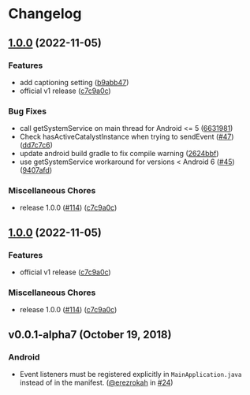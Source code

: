 # Changelog

## [1.0.0](https://github.com/rmrs/react-native-settings/compare/v1.0.0...v1.0.0) (2022-11-05)


### Features

* add captioning setting ([b9abb47](https://github.com/rmrs/react-native-settings/commit/b9abb47f39ae730bec08672c7e51652207532a8a))
* official v1 release ([c7c9a0c](https://github.com/rmrs/react-native-settings/commit/c7c9a0c8755c20bd19a780040ac1f6141afbc844))


### Bug Fixes

* call getSystemService on main thread for Android &lt;= 5 ([6631981](https://github.com/rmrs/react-native-settings/commit/6631981b32afa0634bca9f25ba8b5b5197db4aae))
* Check hasActiveCatalystInstance when trying to sendEvent ([#47](https://github.com/rmrs/react-native-settings/issues/47)) ([dd7c7c6](https://github.com/rmrs/react-native-settings/commit/dd7c7c6d714905fd6286dfd25c858f553b706c2b))
* update android build gradle to fix compile warning ([2624bbf](https://github.com/rmrs/react-native-settings/commit/2624bbfe610772578053e995b921217a37d474f5))
* use getSystemService workaround for versions &lt; Android 6 ([#45](https://github.com/rmrs/react-native-settings/issues/45)) ([9407afd](https://github.com/rmrs/react-native-settings/commit/9407afd9637647c3aa3412231e65cd45f89840c2))


### Miscellaneous Chores

* release 1.0.0 ([#114](https://github.com/rmrs/react-native-settings/issues/114)) ([c7c9a0c](https://github.com/rmrs/react-native-settings/commit/c7c9a0c8755c20bd19a780040ac1f6141afbc844))

## [1.0.0](https://github.com/rmrs/react-native-settings/compare/v0.2.3...v1.0.0) (2022-11-05)


### Features

* official v1 release ([c7c9a0c](https://github.com/rmrs/react-native-settings/commit/c7c9a0c8755c20bd19a780040ac1f6141afbc844))


### Miscellaneous Chores

* release 1.0.0 ([#114](https://github.com/rmrs/react-native-settings/issues/114)) ([c7c9a0c](https://github.com/rmrs/react-native-settings/commit/c7c9a0c8755c20bd19a780040ac1f6141afbc844))

## v0.0.1-alpha7 (October 19, 2018)

### Android

* Event listeners must be registered explicitly in `MainApplication.java` instead of in the manifest. ([@erezrokah](https://github.com/erezrokah) in [#24](https://github.com/rmrs/react-native-settings/pull/24))
